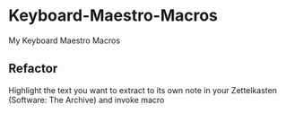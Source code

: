 # Keyboard-Maestro-Macros
My Keyboard Maestro Macros

## Refactor

Highlight the text you want to extract to its own note in your Zettelkasten (Software: The Archive) and invoke macro
